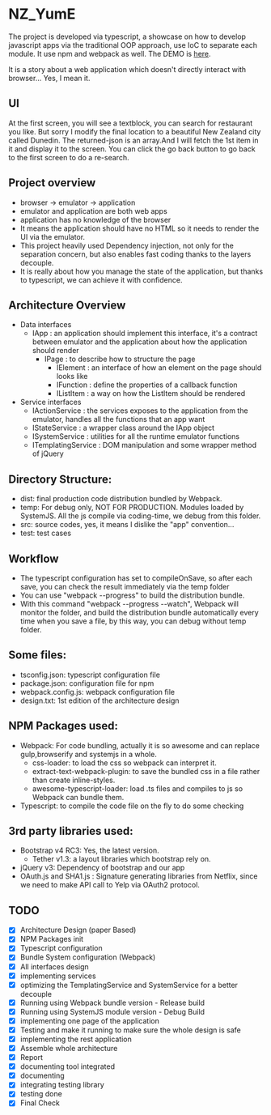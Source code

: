 # NZ_YumE
The project is developed via typescript, a showcase on how to develop javascript apps via the traditional OOP approach, use IoC to separate each module. It use npm and webpack as well. The DEMO is [here](http://mr-binary.github.io/NZ_YumE/).

It is a story about a web application which doesn't directly interact with browser...
Yes, I mean it.

## UI
At the first screen, you will see a textblock, you can search for restaurant you like.
But sorry I modify the final location to a beautiful New Zealand city called Dunedin.
The returned-json is an array.And I will fetch the 1st item in it and display it to the screen. 
You can click the go back button to go back to the first screen to do a re-search.

## Project overview
* browser -> emulator -> application
* emulator and application are both web apps
* application has no knowledge of the browser
* It means the application should have no HTML so it needs to render the UI via the emulator.
* This project heavily used Dependency injection, not only for the separation concern, but also enables fast coding thanks to the layers decouple. 
* It is really about how you manage the state of the application, but thanks to typescript, we can achieve it with confidence.

## Architecture Overview
* Data interfaces
    * IApp : an application should implement this interface, it's a contract between emulator and the application about how the application should render
        * IPage : to describe how to structure the page
            * IElement : an interface of how an element on the page should looks like 
            * IFunction : define the properties of a callback function
            * IListItem : a way on how the ListItem should be rendered
* Service interfaces
    * IActionService : the services exposes to the application from the emulator, handles all the functions that an app want
    * IStateService : a wrapper class around the IApp object
    * ISystemService : utilities for all the runtime emulator functions
    * ITemplatingService : DOM manipulation and some wrapper method of jQuery

## Directory Structure:
* dist: final production code distribution bundled by Webpack.
* temp: For debug only, NOT FOR PRODUCTION. Modules loaded by SystemJS. All the js compile via coding-time, we debug from this folder. 
* src: source codes, yes, it means I dislike the "app" convention...
* test: test cases

## Workflow
* The typescript configuration has set to compileOnSave, so after each save, you can check the result immediately via the temp folder
* You can use "webpack --progress" to build the distribution bundle.
* With this command "webpack --progress --watch", Webpack will monitor the folder, and build the distribution bundle automatically every time when you save a file, by this way, you can debug without temp folder.

## Some files:
* tsconfig.json: typescript configuration file
* package.json: configuration file for npm
* webpack.config.js: webpack configuration file
* design.txt: 1st edition of the architecture design

## NPM Packages used:
* Webpack: For code bundling, actually it is so awesome and can replace gulp,browserify and systemjs in a whole.
    * css-loader: to load the css so webpack can interpret it.
    * extract-text-webpack-plugin: to save the bundled css in a file rather than create inline-styles.
    * awesome-typescript-loader: load .ts files and compiles to js so Webpack can bundle them.
* Typescript: to compile the code file on the fly to do some checking

## 3rd party libraries used:
* Bootstrap v4 RC3: Yes, the latest version.
    * Tether v1.3: a layout libraries which bootstrap rely on.
* jQuery v3: Dependency of bootstrap and our app
* OAuth.js and SHA1.js : Signature generating libraries from Netflix, since we need to make API call to Yelp via OAuth2 protocol.

## TODO
- [x] Architecture Design (paper Based)
- [x] NPM Packages init
- [x] Typescript configuration
- [x] Bundle System configuration (Webpack)
- [x] All interfaces design
- [x] implementing services
- [x] optimizing the TemplatingService and SystemService for a better decouple
- [x] Running using Webpack bundle version - Release build
- [x] Running using SystemJS module version - Debug Build
- [x] implementing one page of the application
- [x] Testing and make it running to make sure the whole design is safe
- [x] implementing the rest application
- [x] Assemble whole architecture
- [x] Report
- [x] documenting tool integrated
- [x] documenting
- [x] integrating testing library 
- [x] testing done
- [x] Final Check
